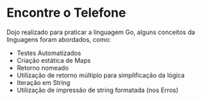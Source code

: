 # Encontre o Telefone

Dojo realizado para praticar a linguagem Go, alguns conceitos da linguagens foram abordados, como:
- Testes Automatizados
- Criação estática de Maps
- Retorno nomeado
- Utilização de retorno múltiplo para simplificação da lógica
- Iteração em String
- Utilização de impressão de string formatada (nos Erros)
